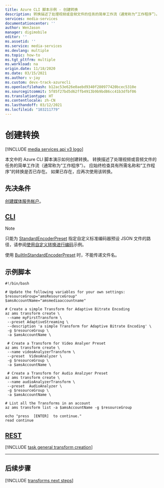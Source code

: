 ```yaml
---
title: Azure CLI 脚本示例 - 创建转换
description: 转换描述了处理视频或音频文件的任务的简单工作流（通常称为“工作程序”）。 本文中的 Azure CLI 脚本演示如何创建转换。
services: media-services
documentationcenter: ''
author: WenJason
manager: digimobile
editor: ''
ms.assetid: ''
ms.service: media-services
ms.devlang: multiple
ms.topic: how-to
ms.tgt_pltfrm: multiple
ms.workload: na
origin.date: 11/18/2020
ms.date: 03/15/2021
ms.author: v-jay
ms.custom: devx-track-azurecli
ms.openlocfilehash: b12ac53e626e0aebd9340f280977420bcec5310e
ms.sourcegitcommit: 5f85f27bd5d62ffb4913b9b9bd86cc41b3dfbf06
ms.translationtype: HT
ms.contentlocale: zh-CN
ms.lasthandoff: 03/12/2021
ms.locfileid: "103211779"
---
```

# <a name="create-a-transform"></a>创建转换

[!INCLUDE [media services api v3 logo](./includes/v3-hr.md)]

本文中的 Azure CLI 脚本演示如何创建转换。 转换描述了处理视频或音频文件的任务的简单工作流（通常称为“工作程序”）。 应始终检查具有所需名称和“工作程序”的转换是否已存在。 如果已存在，应再次使用该转换。

## <a name="prerequisites"></a>先决条件

[创建媒体服务帐户](./create-account-howto.md)。

## <a name="cli"></a>[CLI](#tab/cli/)

> [!NOTE]
> 只能为 [StandardEncoderPreset](https://docs.microsoft.com/rest/api/media/transforms/createorupdate#standardencoderpreset) 指定自定义标准编码器预设 JSON 文件的路径，请参阅[使用自定义转换进行编码](custom-preset-cli-howto.md)示例。
>
> 使用 [BuiltInStandardEncoderPreset](https://docs.microsoft.com/rest/api/media/transforms/createorupdate#builtinstandardencoderpreset) 时，不能传递文件名。

## <a name="example-script"></a>示例脚本

```azurecli
#!/bin/bash

# Update the following variables for your own settings:
$resourceGroup="amsResourceGroup"
$amsAccountName="amsmediaaccountname"

# Create a simple Transform for Adaptive Bitrate Encoding
az ams transform create \
 --name myFirstTransform \
 --preset AdaptiveStreaming \
 --description 'a simple Transform for Adaptive Bitrate Encoding' \
 -g $resourceGroup \
 -a $amsAccountName \

 # Create a Transform for Video Analyer Preset
az ams transform create \
 --name videoAnalyzerTransform \
 --preset  VideoAnalyzer \
 -g $resourceGroup \
 -a $amsAccountName \

 # Create a Transform for Audio Analzyer Preset
az ams transform create \
 --name audioAnalyzerTransform \
 --preset  AudioAnalyzer \
 -g $resourceGroup \
 -a $amsAccountName \

# List all the Transforms in an account
az ams transform list -a $amsAccountName -g $resourceGroup

echo "press  [ENTER]  to continue."
read continue
```

## <a name="rest"></a>[REST](#tab/rest/)

[!INCLUDE [task general transform creation](./includes/task-create-basic-audio-rest.md)]

---

## <a name="next-steps"></a>后续步骤

[!INCLUDE [transforms next steps](./includes/transforms-next-steps.md)]
